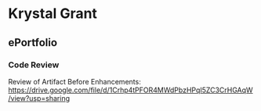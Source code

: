 # Krystal Grant

## ePortfolio

### Code Review
Review of Artifact Before Enhancements: https://drive.google.com/file/d/1Crhp4tPFOR4MWdPbzHPqI5ZC3CrHGAqW/view?usp=sharing
